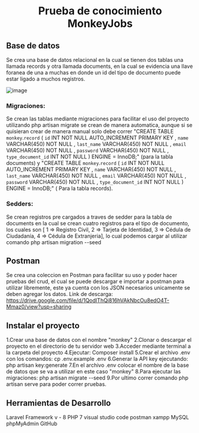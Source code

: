 # <p align="center">Prueba de conocimiento MonkeyJobs</p>

## Base de datos

Se crea una base de datos relacional en la cual se tienen dos tablas una llamada records y otra llamada documents, en la cual se evidencia una llave foranea de una a muchas en donde un id del tipo de documento puede estar ligado a muchos registros.

![image](https://github.com/sergiodaza97/Monkey_Crud/assets/79348915/e0296200-e37b-4b3d-a4cf-97bcc90e8dc8)

### Migraciones: 
Se crean las tablas mediante migraciones para facilitar el uso del proyecto utilizando php artisan migrate se crean de manera automatica, aunque si se quisieran crear de manera manual solo debe correr "CREATE TABLE `monkey`.`record` ( `id` INT NOT NULL AUTO_INCREMENT PRIMARY KEY , `name` VARCHAR(450) NOT NULL , `last_name` VARCHAR(450) NOT NULL , `email` VARCHAR(450) NOT NULL , `password` VARCHAR(450) NOT NULL , `type_document_id` INT NOT NULL ) ENGINE = InnoDB;" (para la tabla documents) y "CREATE TABLE `monkey`.`record` ( `id` INT NOT NULL AUTO_INCREMENT PRIMARY KEY , `name` VARCHAR(450) NOT NULL , `last_name` VARCHAR(450) NOT NULL , `email` VARCHAR(450) NOT NULL , `password` VARCHAR(450) NOT NULL , `type_document_id` INT NOT NULL ) ENGINE = InnoDB;" ( Para la tabla records).
### Sedders: 
Se crean registros pre cargados a traves de sedder para la tabla de documents en la cual se crean cuatro registros para el tipo de documento, los cuales son  [ 1 => Registro Civil, 2 => Tarjeta de Identidad, 3 => Cédula de Ciudadanía, 4 => Cédula de Extranjeria], lo cual podemos cargar al utilizar comando php artisan migration --seed
     

## Postman
Se crea una coleccion en Postman para facilitar su uso y poder hacer pruebas del crud, el cual se puede descargar e importar a postman para utilizar libremente, este ya cuenta con los JSON necesarios unicamente se deben agregar los datos.
Link de descarga: https://drive.google.com/file/d/1QodIThQi816hVAkNbcOu8edO4T-Mmaz0/view?usp=sharing

## Instalar el proyecto
1.Crear una base de datos con el nombre "monkey"
2.Clonar o descargar el proyecto en el directorio de tu servidor web
3.Acceder mediante terminal a la carpeta del proyecto
4.Ejecutar: Composer install
5.Crear el archivo .env con los comandos: cp .env.example .env
6.Generar la API key ejecutando: php artisan key:generate
7.En el archivo .env colocar el nombre de la base de datos que se va a utilizar en este caso "monkey"
8.Para ejecutar las migraciones: php artisan migrate --seed
9.Por ultimo correr comando php artisan serve para poder correr pruebas.

## Herramientas de Desarrollo
Laravel Framework v - 8
PHP 7
visual studio code
postman
xampp
MySQL phpMyAdmin
GitHub
